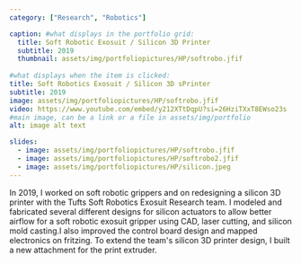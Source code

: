 ```yaml
---
category: ["Research", "Robotics"]

caption: #what displays in the portfolio grid:
  title: Soft Robotic Exosuit / Silicon 3D Printer
  subtitle: 2019
  thumbnail: assets/img/portfoliopictures/HP/softrobo.jfif
  
#what displays when the item is clicked:
title: Soft Robotics Exosuit / Silicon 3D sPrinter
subtitle: 2019
image: assets/img/portfoliopictures/HP/softrobo.jfif
video: https://www.youtube.com/embed/y212XTtDqpU?si=26HziTXxT8EWso23s
#main image, can be a link or a file in assets/img/portfolio
alt: image alt text

slides:
  - image: assets/img/portfoliopictures/HP/softrobo.jfif
  - image: assets/img/portfoliopictures/HP/softrobo2.jfif
  - image: assets/img/portfoliopictures/HP/silicon.jpeg
---
```


In 2019, I worked on soft robotic grippers and on redesigning a silicon 3D printer with the Tufts Soft Robotics Exosuit Research team. I modeled and fabricated several different designs for silicon actuators to allow better airflow for a soft robotic exosuit gripper using CAD, laser cutting, and silicon mold casting.I also improved the control board design and mapped electronics on fritzing. To extend the team's silicon 3D printer design, I built a new attachment for the print extruder.